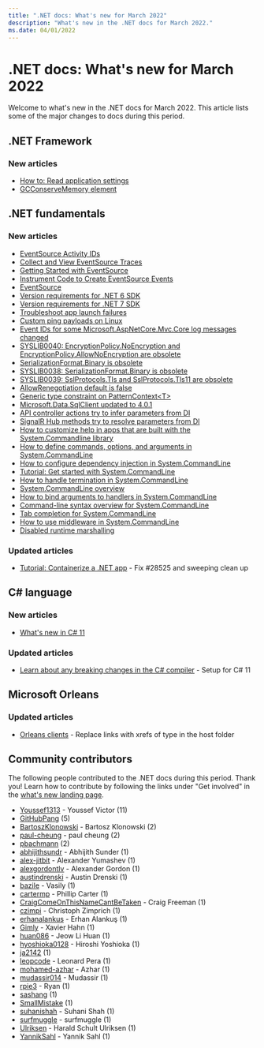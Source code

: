 ```yaml
---
title: ".NET docs: What's new for March 2022"
description: "What's new in the .NET docs for March 2022."
ms.date: 04/01/2022
---
```


# .NET docs: What's new for March 2022

Welcome to what's new in the .NET docs for March 2022. This article lists some of the major changes to docs during this period.

## .NET Framework

### New articles

- [How to: Read application settings](../framework/configure-apps/read-app-settings.md)
- [GCConserveMemory element](../framework/configure-apps/file-schema/runtime/gcconservememory-element.md)

## .NET fundamentals

### New articles

- [EventSource Activity IDs](../core/diagnostics/eventsource-activity-ids.md)
- [Collect and View EventSource Traces](../core/diagnostics/eventsource-collect-and-view-traces.md)
- [Getting Started with EventSource](../core/diagnostics/eventsource-getting-started.md)
- [Instrument Code to Create EventSource Events](../core/diagnostics/eventsource-instrumentation.md)
- [EventSource](../core/diagnostics/eventsource.md)
- [Version requirements for .NET 6 SDK](../core/compatibility/sdk/6.0/vs-msbuild-version.md)
- [Version requirements for .NET 7 SDK](../core/compatibility/sdk/7.0/vs-msbuild-version.md)
- [Troubleshoot app launch failures](../core/runtime-discovery/troubleshoot-app-launch.md)
- [Custom ping payloads on Linux](../core/compatibility/networking/7.0/ping-custom-payload-linux.md)
- [Event IDs for some Microsoft.AspNetCore.Mvc.Core log messages changed](../core/compatibility/aspnet-core/7.0/microsoft-aspnetcore-mvc-core-log-event-ids.md)
- [SYSLIB0040: EncryptionPolicy.NoEncryption and EncryptionPolicy.AllowNoEncryption are obsolete](../fundamentals/syslib-diagnostics/syslib0040.md)
- [SerializationFormat.Binary is obsolete](../core/compatibility/core-libraries/7.0/serializationformat-binary.md)
- [SYSLIB0038: SerializationFormat.Binary is obsolete](../fundamentals/syslib-diagnostics/syslib0038.md)
- [SYSLIB0039: SslProtocols.Tls and SslProtocols.Tls11 are obsolete](../fundamentals/syslib-diagnostics/syslib0039.md)
- [AllowRenegotiation default is false](../core/compatibility/networking/7.0/allowrenegotiation-default.md)
- [Generic type constraint on PatternContext\<T>](../core/compatibility/core-libraries/7.0/patterncontext-generic-constraint.md)
- [Microsoft.Data.SqlClient updated to 4.0.1](../core/compatibility/aspnet-core/7.0/microsoft-data-sqlclient-updated-to-4-0-1.md)
- [API controller actions try to infer parameters from DI](../core/compatibility/aspnet-core/7.0/api-controller-action-parameters-di.md)
- [SignalR Hub methods try to resolve parameters from DI](../core/compatibility/aspnet-core/7.0/signalr-hub-method-parameters-di.md)
- [How to customize help in apps that are built with the System.Commandline library](../standard/commandline/customize-help.md)
- [How to define commands, options, and arguments in System.CommandLine](../standard/commandline/define-commands.md)
- [How to configure dependency injection in System.CommandLine](../standard/commandline/dependency-injection.md)
- [Tutorial: Get started with System.CommandLine](../standard/commandline/get-started-tutorial.md)
- [How to handle termination in System.CommandLine](../standard/commandline/handle-termination.md)
- [System.CommandLine overview](../standard/commandline/index.md)
- [How to bind arguments to handlers in System.CommandLine](../standard/commandline/model-binding.md)
- [Command-line syntax overview for System.CommandLine](../standard/commandline/syntax.md)
- [Tab completion for System.CommandLine](../standard/commandline/tab-completion.md)
- [How to use middleware in System.CommandLine](../standard/commandline/use-middleware.md)
- [Disabled runtime marshalling](../standard/native-interop/disabled-marshalling.md)

### Updated articles

- [Tutorial: Containerize a .NET app](../core/docker/build-container.md) - Fix #28525 and sweeping clean up

## C# language

### New articles

- [What's new in C# 11](../csharp/whats-new/csharp-11.md)

### Updated articles

- [Learn about any breaking changes in the C# compiler](../csharp/whats-new/breaking-changes.md) - Setup for C# 11

## Microsoft Orleans

### Updated articles

- [Orleans clients](../orleans/host/client.md) - Replace links with xrefs of type in the host folder

## Community contributors

The following people contributed to the .NET docs during this period. Thank you! Learn how to contribute by following the links under "Get involved" in the [what's new landing page](index.yml).

- [Youssef1313](https://github.com/Youssef1313) - Youssef Victor (11)
- [GitHubPang](https://github.com/GitHubPang) (5)
- [BartoszKlonowski](https://github.com/BartoszKlonowski) - Bartosz Klonowski (2)
- [paul-cheung](https://github.com/paul-cheung) - paul cheung (2)
- [pbachmann](https://github.com/pbachmann) (2)
- [abhijithsundr](https://github.com/abhijithsundr) - Abhijith Sunder (1)
- [alex-jitbit](https://github.com/alex-jitbit) - Alexander Yumashev (1)
- [alexgordontlv](https://github.com/alexgordontlv) - Alexander Gordon (1)
- [austindrenski](https://github.com/austindrenski) - Austin Drenski (1)
- [bazile](https://github.com/bazile) - Vasily (1)
- [cartermp](https://github.com/cartermp) - Phillip Carter (1)
- [CraigComeOnThisNameCantBeTaken](https://github.com/CraigComeOnThisNameCantBeTaken) - Craig Freeman (1)
- [czimpi](https://github.com/czimpi) - Christoph Zimprich (1)
- [erhanalankus](https://github.com/erhanalankus) - Erhan Alankuş (1)
- [Gimly](https://github.com/Gimly) - Xavier Hahn (1)
- [huan086](https://github.com/huan086) - Jeow Li Huan (1)
- [hyoshioka0128](https://github.com/hyoshioka0128) - Hiroshi Yoshioka (1)
- [ja2142](https://github.com/ja2142) (1)
- [leopcode](https://github.com/leopcode) - Leonard Pera (1)
- [mohamed-azhar](https://github.com/mohamed-azhar) - Azhar (1)
- [mudassir014](https://github.com/mudassir014) - Mudassir (1)
- [rpie3](https://github.com/rpie3) - Ryan (1)
- [sashang](https://github.com/sashang) (1)
- [SmallMistake](https://github.com/SmallMistake) (1)
- [suhanishah](https://github.com/suhanishah) - Suhani Shah (1)
- [surfmuggle](https://github.com/surfmuggle) - surfmuggle (1)
- [Ulriksen](https://github.com/Ulriksen) - Harald Schult Ulriksen (1)
- [YannikSahl](https://github.com/YannikSahl) - Yannik Sahl (1)
